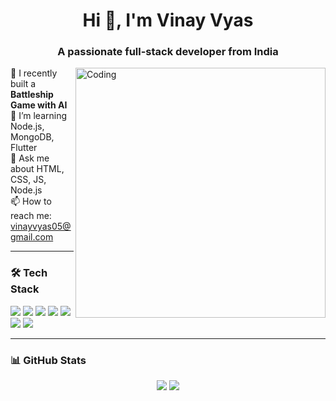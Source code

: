 <h1 align="center">Hi 👋, I'm Vinay Vyas</h1>
<h3 align="center">A passionate full-stack developer from India</h3>

<img align="right" alt="Coding" width="400" src="[https://cdn.dribbble.com/users/116207...](https://cdn.dribbble.com/userupload/22553452/file/original-bef4c9d5b9e203e1595b4caee2cb1008.gif)">

🎯 I recently built a **Battleship Game with AI**  
🌱 I’m learning Node.js, MongoDB, Flutter  
💬 Ask me about HTML, CSS, JS, Node.js  
📫 How to reach me: vinayvyas05@gmail.com  

---

### 🛠️ Tech Stack
<p align="left">
  <img src="https://img.shields.io/badge/HTML5-E34F26?style=for-the-badge&logo=html5&logoColor=white"/>
  <img src="https://img.shields.io/badge/CSS3-1572B6?style=for-the-badge&logo=css3&logoColor=white"/>
  <img src="https://img.shields.io/badge/JavaScript-F7DF1E?style=for-the-badge&logo=javascript&logoColor=black"/>
  <img src="https://img.shields.io/badge/Node.js-43853D?style=for-the-badge&logo=node.js&logoColor=white"/>
  <img src="https://img.shields.io/badge/MongoDB-4EA94B?style=for-the-badge&logo=mongodb&logoColor=white"/>
  <img src="https://img.shields.io/badge/Java-ED8B00?style=for-the-badge&logo=java&logoColor=white"/>
  <img src="https://img.shields.io/badge/Flutter-02569B?style=for-the-badge&logo=flutter&logoColor=white"/>
</p>

---

### 📊 GitHub Stats
<p align="center">
  <img src="https://github-readme-stats.vercel.app/api?username=vinayvyas05&show_icons=true&theme=radical"/>
  <img src="https://github-readme-streak-stats.herokuapp.com/?user=vinayvyas05&theme=radical"/>
</p>
